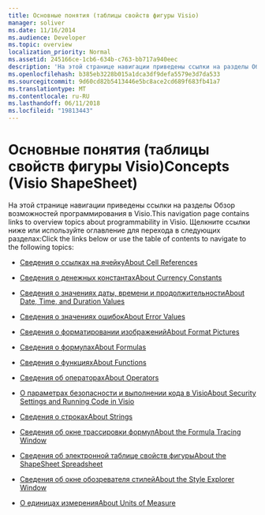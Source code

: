 ```yaml
---
title: Основные понятия (таблицы свойств фигуры Visio)
manager: soliver
ms.date: 11/16/2014
ms.audience: Developer
ms.topic: overview
localization_priority: Normal
ms.assetid: 245166ce-1cb6-634b-c763-bb717a940eec
description: 'На этой странице навигации приведены ссылки на разделы Обзор возможностей программирования в Visio. Щелкните ссылки ниже или используйте оглавление для перехода в следующих разделах:'
ms.openlocfilehash: b385eb3228b015a1dca3df9defa5579e3d7da533
ms.sourcegitcommit: 9d60cd82b5413446e5bc8ace2cd689f683fb41a7
ms.translationtype: MT
ms.contentlocale: ru-RU
ms.lasthandoff: 06/11/2018
ms.locfileid: "19813443"
---
```

# <a name="concepts-visio-shapesheet"></a><span data-ttu-id="048f0-104">Основные понятия (таблицы свойств фигуры Visio)</span><span class="sxs-lookup"><span data-stu-id="048f0-104">Concepts (Visio ShapeSheet)</span></span>

<span data-ttu-id="048f0-105">На этой странице навигации приведены ссылки на разделы Обзор возможностей программирования в Visio.</span><span class="sxs-lookup"><span data-stu-id="048f0-105">This navigation page contains links to overview topics about programmability in Visio.</span></span> <span data-ttu-id="048f0-106">Щелкните ссылки ниже или используйте оглавление для перехода в следующих разделах:</span><span class="sxs-lookup"><span data-stu-id="048f0-106">Click the links below or use the table of contents to navigate to the following topics:</span></span>
  
- [<span data-ttu-id="048f0-107">Сведения о ссылках на ячейку</span><span class="sxs-lookup"><span data-stu-id="048f0-107">About Cell References</span></span>](about-cell-references.md)
    
- [<span data-ttu-id="048f0-108">Сведения о денежных константах</span><span class="sxs-lookup"><span data-stu-id="048f0-108">About Currency Constants</span></span>](about-currency-constants.md)
    
- [<span data-ttu-id="048f0-109">Сведения о значениях даты, времени и продолжительности</span><span class="sxs-lookup"><span data-stu-id="048f0-109">About Date, Time, and Duration Values</span></span>](about-date-time-and-duration-values.md)
    
- [<span data-ttu-id="048f0-110">Сведения о значениях ошибок</span><span class="sxs-lookup"><span data-stu-id="048f0-110">About Error Values</span></span>](about-error-values.md)
    
- [<span data-ttu-id="048f0-111">Сведения о форматировании изображений</span><span class="sxs-lookup"><span data-stu-id="048f0-111">About Format Pictures</span></span>](about-format-pictures.md)
    
- [<span data-ttu-id="048f0-112">Сведения о формулах</span><span class="sxs-lookup"><span data-stu-id="048f0-112">About Formulas</span></span>](about-formulas.md)
    
- [<span data-ttu-id="048f0-113">Сведения о функциях</span><span class="sxs-lookup"><span data-stu-id="048f0-113">About Functions</span></span>](about-functions.md)
    
- [<span data-ttu-id="048f0-114">Сведения об операторах</span><span class="sxs-lookup"><span data-stu-id="048f0-114">About Operators</span></span>](about-operators.md)
    
- [<span data-ttu-id="048f0-115">О параметрах безопасности и выполнении кода в Visio</span><span class="sxs-lookup"><span data-stu-id="048f0-115">About Security Settings and Running Code in Visio</span></span>](about-security-settings-and-running-code-in-visio-shapesheet.md)
    
- [<span data-ttu-id="048f0-116">Сведения о строках</span><span class="sxs-lookup"><span data-stu-id="048f0-116">About Strings</span></span>](about-strings.md)
    
- [<span data-ttu-id="048f0-117">Сведения об окне трассировки формул</span><span class="sxs-lookup"><span data-stu-id="048f0-117">About the Formula Tracing Window</span></span>](about-the-formula-tracing-window.md)
    
- [<span data-ttu-id="048f0-118">Сведения об электронной таблице свойств фигуры</span><span class="sxs-lookup"><span data-stu-id="048f0-118">About the ShapeSheet Spreadsheet</span></span>](about-the-shapesheet-spreadsheet.md)
    
- [<span data-ttu-id="048f0-119">Сведения об окне обозревателя стилей</span><span class="sxs-lookup"><span data-stu-id="048f0-119">About the Style Explorer Window</span></span>](about-the-style-explorer-window.md)
    
- [<span data-ttu-id="048f0-120">О единицах измерения</span><span class="sxs-lookup"><span data-stu-id="048f0-120">About Units of Measure</span></span>](about-units-of-measure-visio-shapesheet-reference.md)
    

